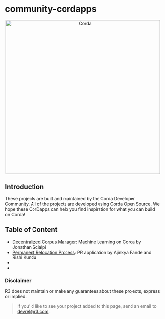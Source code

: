 # community-cordapps

<p align="center">
  <img src="https://www.corda.net/wp-content/uploads/2016/11/fg005_corda_b.png" alt="Corda" width="500">
</p>

## Introduction
These projects are built and maintained by the Corda Developer Community. All of the projects are developed using Corda Open Source. We hope these CorDapps can help you find inspiration for what you can build on Corda!



## Table of Content 

* [Decentralized Corpus Manager](https://github.com/JonathanScialpi/decentralized_corpus_manager): Machine Learning on Corda by Jonathan Scialpi
* [Permanent Relocation Process](https://github.com/RK3713/PR-Cordapp): PR application by Ajinkya Pande and Rishi Kundu
* 
* 



### Disclaimer
R3 does not maintain or make any guarantees about these projects, express or implied. 

> If you’ d like to see your project added to this page, send an email to [devrel@r3.com](mailto:devrel@r3.com).
